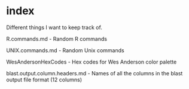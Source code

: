 # index

Different things I want to keep track of.

R.commands.md	- Random R commands

UNIX.commands.md	- Random Unix commands

WesAndersonHexCodes	- Hex codes for Wes Anderson color palette

blast.output.column.headers.md - Names of all the columns in the blast output file format (12 columns)
